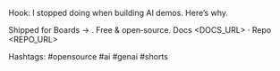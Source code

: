 Hook: I stopped doing <PAIN> when building AI demos. Here’s why.

Shipped <FEATURE> for Boards → <OUTCOME>. Free & open‑source.
Docs <DOCS_URL> · Repo <REPO_URL>

Hashtags: #opensource #ai #genai #shorts

